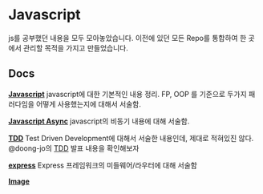 # Javascript
js를 공부했던 내용을 모두 모아놓았습니다.
이전에 있던 모든 Repo를 통합하여 한 곳에서 관리할 목적을 가지고 만들었습니다.

## Docs

**[Javascript](https://github.com/FullOfOrange/Javascript/blob/master/Docs/Javascript.md)**
javascript에 대한 기본적인 내용 정리. FP, OOP 를 기준으로 두가지 패러다임을 어떻게 사용했는지에 대해서 서술함.

**[Javascript Async](https://github.com/FullOfOrange/Javascript/blob/master/Docs/JavascriptAsync.md)**
javascript의 비동기 내용에 대해 서술함.

**[TDD](https://github.com/FullOfOrange/Javascript/blob/master/Docs/TDD.md)**
Test Driven Development에 대해서 서술한 내용인데, 제대로 적혀있진 않다.
@doong-jo의 [TDD](https://slides.com/doong-jo/you_can_do_tdd/fullscreen#/) 발표 내용을 확인해보자

**[express](https://github.com/FullOfOrange/Javascript/blob/master/Docs/express.md)**
Express 프레임워크의 미들웨어/라우터에 대해 서술함

**[Image](https://github.com/FullOfOrange/Javascript/blob/master/Docs/Images.md)**

